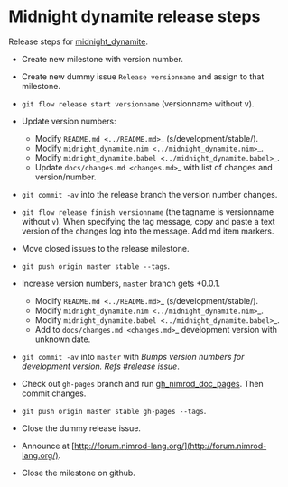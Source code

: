 Midnight dynamite release steps
===============================

Release steps for
[midnight_dynamite](https://github.com/gradha/midnight_dynamite).

* Create new milestone with version number.
* Create new dummy issue `Release versionname` and assign to that milestone.
* ``git flow release start versionname`` (versionname without v).
* Update version numbers:

  * Modify `README.md <../README.md>`_ (s/development/stable/).
  * Modify `midnight_dynamite.nim <../midnight_dynamite.nim>`_.
  * Modify `midnight_dynamite.babel <../midnight_dynamite.babel>`_.
  * Update `docs/changes.md <changes.md>`_ with list of changes and
    version/number.

* ``git commit -av`` into the release branch the version number changes.
* ``git flow release finish versionname`` (the tagname is versionname without
  ``v``).  When specifying the tag message, copy and paste a text version of
  the changes log into the message. Add md item markers.
* Move closed issues to the release milestone.
* ``git push origin master stable --tags``.

* Increase version numbers, ``master`` branch gets +0.0.1.

  * Modify `README.md <../README.md>`_ (s/development/stable/).
  * Modify `midnight_dynamite.nim <../midnight_dynamite.nim>`_.
  * Modify `midnight_dynamite.babel <../midnight_dynamite.babel>`_.
  * Add to `docs/changes.md <changes.md>`_ development version with unknown
    date.

* ``git commit -av`` into ``master`` with *Bumps version numbers for
  development version. Refs #release issue*.
* Check out ``gh-pages`` branch and run
  [gh_nimrod_doc_pages](https://github.com/gradha/gh_nimrod_doc_pages). Then
  commit changes.
* ``git push origin master stable gh-pages --tags``.
* Close the dummy release issue.
* Announce at [http://forum.nimrod-lang.org/](http://forum.nimrod-lang.org/).
* Close the milestone on github.
